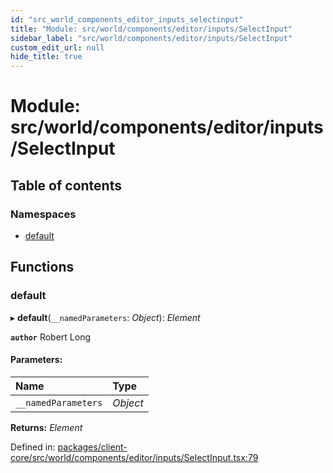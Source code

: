 ```yaml
---
id: "src_world_components_editor_inputs_selectinput"
title: "Module: src/world/components/editor/inputs/SelectInput"
sidebar_label: "src/world/components/editor/inputs/SelectInput"
custom_edit_url: null
hide_title: true
---
```


# Module: src/world/components/editor/inputs/SelectInput

## Table of contents

### Namespaces

- [default](src_world_components_editor_inputs_selectinput.default.md)

## Functions

### default

▸ **default**(`__namedParameters`: *Object*): *Element*

**`author`** Robert Long

#### Parameters:

Name | Type |
:------ | :------ |
`__namedParameters` | *Object* |

**Returns:** *Element*

Defined in: [packages/client-core/src/world/components/editor/inputs/SelectInput.tsx:79](https://github.com/xr3ngine/xr3ngine/blob/a16a45d7e/packages/client-core/src/world/components/editor/inputs/SelectInput.tsx#L79)
